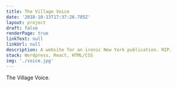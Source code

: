 ```yaml
---
title: The Village Voice
date: '2018-10-13T17:37:26.785Z'
layout: project
draft: false
renderPage: true
linkText: null
linkUrl: null
description: A website for an ironic New York publication. RIP.
stack: Wordpress, React, HTML/CSS
img: './voice.jpg'
---
```


The Village Voice.
